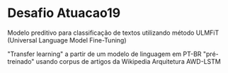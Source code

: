 # Desafio Atuacao19

Modelo preditivo para classificação de textos utilizando método ULMFiT (Universal Language Model Fine-Tuning)

"Transfer learning" a partir de um modelo de linguagem em PT-BR "pré-treinado" usando corpus de artigos da Wikipedia
Arquitetura AWD-LSTM
